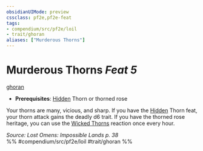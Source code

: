```yaml
---
obsidianUIMode: preview
cssclass: pf2e,pf2e-feat
tags:
- compendium/src/pf2e/loil
- trait/ghoran
aliases: ["Murderous Thorns"]
---
```

# Murderous Thorns  *Feat 5*  
[ghoran](../../rules/traits/ghoran-loil.md)  

- **Prerequisites**: [Hidden](../../rules/conditions.md#Hidden) Thorn or thorned rose

Your thorns are many, vicious, and sharp. If you have the [Hidden](../../rules/conditions.md#Hidden) Thorn feat, your thorn attack gains the deadly d6 trait. If you have the thorned rose heritage, you can use the [Wicked Thorns](../../rules/actions/wicked-thorns-loil.md) reaction once every hour.

*Source: Lost Omens: Impossible Lands p. 38*  
%% #compendium/src/pf2e/loil #trait/ghoran %%